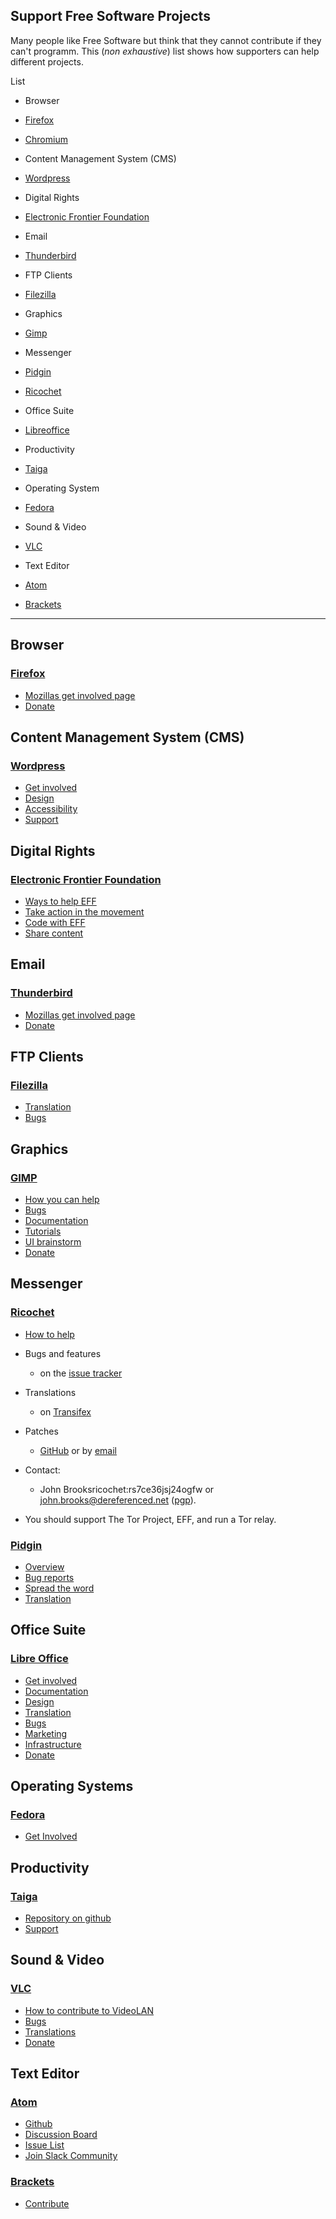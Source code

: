 ## Support Free Software Projects  

Many people like Free Software but think that they cannot contribute if they can't programm. This (*non exhaustive*) list shows how supporters can help different projects. 

List

* Browser

 * [Firefox](#Firefox)
 * [Chromium](#Chromium)
* Content Management System (CMS)
  
 * [Wordpress](#Wordpress) 
* Digital Rights
 * [Electronic Frontier Foundation](#EFF)

* Email

 * [Thunderbird](#Thunderbird)
* FTP Clients

 * [Filezilla](#Filezilla)
* Graphics

 * [Gimp](#Gimp)
* Messenger

 * [Pidgin](#Pidgin)
 * [Ricochet](#Ricochet)
* Office Suite

 * [Libreoffice](#LibreOffice)
* Productivity

 * [Taiga](#Taiga)
* Operating System

 * [Fedora](#Fedora)
* Sound & Video

 * [VLC](#Vlc)
* Text Editor

 * [Atom](#Atom)
 * [Brackets](#Brackets)

---

## Browser

### <a name="Firefox">[Firefox](https://www.mozilla.org/en-US/firefox/products/?icn=tabz)</a>

* [Mozillas get involved page](https://support.mozilla.org/en-US/get-involved)
* [Donate](https://donate.mozilla.org/en-US/?presets=100,50,25,15&amount=50&ref=EOYFR2015&utm_campaign=EOYFR2015&utm_source=mozilla.org&utm_medium=referral&utm_content=mozillaorg_tabzillaTXT&currency=usd&icn=tabz)

## Content Management System (CMS)

### <a name="Wordpress">[Wordpress](https://wordpress.org/)</a>
* [Get involved](https://make.wordpress.org/)
* [Design](https://make.wordpress.org/design)
* [Accessibility](https://make.wordpress.org/accessibility/)
* [Support](https://make.wordpress.org/support/)

## Digital Rights

### <a name="EFF">[Electronic Frontier Foundation](https://www.eff.org)</a>
* [Ways to help EFF](https://www.eff.org/helpout)
* [Take action in the movement](https://act.eff.org/)
* [Code with EFF](https://www.eff.org/about/opportunities/volunteer/coding-with-eff)
* [Share content](https://www.eff.org/press)

## Email

### <a name="Thunderbird">[Thunderbird](https://www.mozilla.org/en-US/thunderbird/?icn=tabz)</a>
* [Mozillas get involved page](https://support.mozilla.org/en-US/get-involved)
* [Donate](https://donate.mozilla.org/en-US/?presets=100,50,25,15&amount=50&ref=EOYFR2015&utm_campaign=EOYFR2015&utm_source=mozilla.org&utm_medium=referral&utm_content=mozillaorg_tabzillaTXT&currency=usd&icn=tabz)

## FTP Clients

### <a name="Filezilla">[Filezilla](https://filezilla-project.org/)</a>

* [Translation](https://filezilla-project.org/translations.php)
* [Bugs](https://trac.filezilla-project.org/)

## Graphics

### <a name="Gimp">[GIMP](https://www.gimp.org/)</a>

* [How you can help](https://www.gimp.org/develop/)
* [Bugs](https://www.gimp.org/bugs/)
* [Documentation](https://www.gimp.org/docs/)
* [Tutorials](https://www.gimp.org/tutorials/)
* [UI brainstorm](https://gimp-brainstorm.blogspot.de/)
* [Donate](https://www.gimp.org/donating/)

## Messenger

### <a name="Ricochet">[Ricochet](https://ricochet.im/)</a>

* [How to help](https://ricochet.im/#how-to-help:6083a88ee3411b0d17ce02d738f69d47)

* Bugs and features
  * on the [issue tracker](https://github.com/ricochet-im/ricochet/issues)
* Translations
  * on [Transifex](https://www.transifex.com/projects/p/ricochet/) 
* Patches     
  * [GitHub](https://github.com/ricochet-im/ricochet) or by [email](john.brooks@dereferenced.net)
* Contact:    
  * John Brooksricochet:rs7ce36jsj24ogfw or john.brooks@dereferenced.net ([pgp](https://ricochet.im/john-brooks.asc)).
* You should support The Tor Project, EFF, and run a Tor relay.
  
### <a name="Pidgin">[Pidgin](https://pidgin.im/)</a>

* [Overview](https://developer.pidgin.im/)
* [Bug reports](https://developer.pidgin.im/wiki/TipsForBugReports)
* [Spread the word](https://developer.pidgin.im/wiki/SpreadPidginAvatars)
* [Translation](https://developer.pidgin.im/wiki/TipsForTranslators)

## Office Suite

### <a name="LibreOffice">[Libre Office](https://www.libreoffice.org/)</a>

* [Get involved](https://www.libreoffice.org/community/get-involved/)
* [Documentation](https://www.libreoffice.org/community/get-involved/#docs)
* [Design](https://wiki.documentfoundation.org/Design)
* [Translation](https://www.libreoffice.org/community/localization/)
* [Bugs](https://www.libreoffice.org/community/get-involved/#qa)
* [Marketing](https://www.libreoffice.org/community/get-involved/#marketing)
* [Infrastructure](https://www.libreoffice.org/community/infrastructure/)
* [Donate](https://www.libreoffice.org/donate/)

## Operating Systems

### <a name="Fedora">[Fedora](https://getfedora.org/)</a>

* [Get Involved](https://fedoraproject.org/wiki/Join)

## Productivity

### <a name="Taiga">[Taiga](https://taiga.io/)</a>

* [Repository on github](https://github.com/taigaio/)
* [Support](https://tree.taiga.io/support/)

## Sound & Video

### <a name="Vlc">[VLC](https://www.videolan.org/vlc/)</a>

* [How to contribute to VideoLAN](https://www.videolan.org/contribute.html)
* [Bugs](https://trac.videolan.org/vlc)
* [Translations](https://www.videolan.org/developers/i18n/transifex-howto.html)
* [Donate](https://www.videolan.org/contribute.html#money)

## Text Editor
### <a name="Atom">[Atom](https://atom.io/)</a>

* [Github](https://github.com/atom/atom)
* [Discussion Board](https://github.com/atom/atom)
* [Issue List](https://github.com/atom/atom/issues)
* [Join Slack Community](http://atom-slack.herokuapp.com/)

### <a name="Brackets">[Brackets](http://brackets.io/)</a>

* [Contribute](http://brackets.io/contribute.html)
